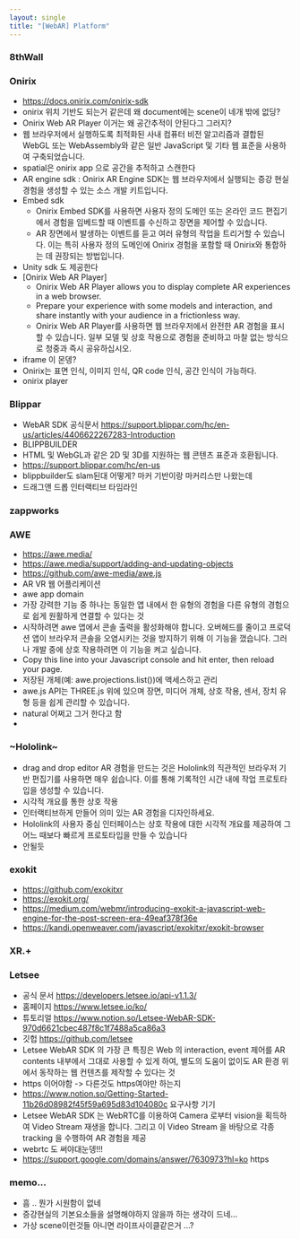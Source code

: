 ```yaml
---
layout: single
title: "[WebAR] Platform"
---
```

### 8thWall

### Onirix
- https://docs.onirix.com/onirix-sdk
- onirix 위치 기반도 되는거 같은데 왜 document에는 scene이 네개 밖에 없딩?
- Onirix Web AR Player 이거는 왜 공간추적이 안된다그 그러지? 
- 웹 브라우저에서 실행하도록 최적화된 사내 컴퓨터 비전 알고리즘과 결합된 WebGL 또는 WebAssembly와 같은 일반 JavaScript 및 기타 웹 표준을 사용하여 구축되었습니다.
- spatial은 onirix app 으로 공간을 추적하고 스캔한다 
- AR engine sdk : Onirix AR Engine SDK는 웹 브라우저에서 실행되는 증강 현실 경험을 생성할 수 있는 소스 개발 키트입니다.
- Embed sdk  
  * Onirix Embed SDK를 사용하면 사용자 정의 도메인 또는 온라인 코드 편집기에서 경험을 임베드할 때 이벤트를 수신하고 장면을 제어할 수 있습니다.  
  * AR 장면에서 발생하는 이벤트를 듣고 여러 유형의 작업을 트리거할 수 있습니다. 이는 특히 사용자 정의 도메인에 Onirix 경험을 포함할 때 Onirix와 통합하는 데 권장되는 방법입니다.   
- Unity sdk 도 제공한다
- [Onirix Web AR Player]
   * Onirix Web AR Player allows you to display complete AR experiences in a web browser.  
   * Prepare your experience with some models and interaction, and share instantly with your audience in a frictionless way.  
   * Onirix Web AR Player를 사용하면 웹 브라우저에서 완전한 AR 경험을 표시할 수 있습니다. 일부 모델 및 상호 작용으로 경험을 준비하고 마찰 없는 방식으로 청중과 즉시 공유하십시오.
- iframe 이 몬뎅?
-  Onirix는 표면 인식, 이미지 인식, QR code 인식, 공간 인식이 가능하다. 
-  onirix player

### Blippar
- WebAR SDK 공식문서 https://support.blippar.com/hc/en-us/articles/4406622267283-Introduction
- BLIPPBUILDER
- HTML 및 WebGL과 같은 2D 및 3D를 지원하는 웹 콘텐츠 표준과 호환됩니다.
- https://support.blippar.com/hc/en-us
- blippbuilder도 slam된대 어떻게? 마커 기반이랑 마커리스만 나왔는데 
- 드래그앤 드롭 인터랙티브 타임라인
### zappworks

### AWE
- https://awe.media/
- https://awe.media/support/adding-and-updating-objects
- https://github.com/awe-media/awe.js
- AR VR 웹 어플리케이션 
- awe app domain
- 가장 강력한 기능 중 하나는 동일한 앱 내에서 한 유형의 경험을 다른 유형의 경험으로 쉽게 원활하게 연결할 수 있다는 것
- 시작하려면 awe 앱에서 콘솔 출력을 활성화해야 합니다. 오버헤드를 줄이고 프로덕션 앱이 브라우저 콘솔을 오염시키는 것을 방지하기 위해 이 기능을 껐습니다. 그러나 개발 중에 상호 작용하려면 이 기능을 켜고 싶습니다.
- Copy this line into your Javascript console and hit enter, then reload your page.
- 저장된 개체(예: awe.projections.list())에 액세스하고 관리
- awe.js API는 THREE.js 위에 있으며 장면, 미디어 개체, 상호 작용, 센서, 장치 유형 등을 쉽게 관리할 수 있습니다.
- natural 어쩌고 그거 한다고 함
- 
### ~Hololink~
- drag and drop editor AR 경험을 만드는 것은 Hololink의 직관적인 브라우저 기반 편집기를 사용하면 매우 쉽습니다. 이를 통해 기록적인 시간 내에 작업 프로토타입을 생성할 수 있습니다.
- 시각적 개요를 통한 상호 작용
- 인터랙티브하게 만들어 의미 있는 AR 경험을 디자인하세요. 
- Hololink의 사용자 중심 인터페이스는 상호 작용에 대한 시각적 개요를 제공하여 그 어느 때보다 빠르게 프로토타입을 만들 수 있습니다
- 안될듯

### exokit
- https://github.com/exokitxr
- https://exokit.org/
- https://medium.com/webmr/introducing-exokit-a-javascript-web-engine-for-the-post-screen-era-49eaf378f36e
- https://kandi.openweaver.com/javascript/exokitxr/exokit-browser

### XR.+

### Letsee
- 공식 문서 https://developers.letsee.io/api-v1.1.3/
- 홈페이지 https://www.letsee.io/ko/
- 튜토리얼 https://www.notion.so/Letsee-WebAR-SDK-970d6621cbec487f8c1f7488a5ca86a3
- 깃헙 https://github.com/letsee
- Letsee WebAR SDK 의 가장 큰 특징은 Web 의 interaction, event 제어를 AR contents 내부에서 그대로 사용할 수 있게 하여, 별도의 도움이 없이도 AR 환경 위에서 동작하는 웹 컨텐츠를 제작할 수 있다는 것 
- https 이어야함 -> 다른것도 https여야만 하는지 
- https://www.notion.so/Getting-Started-11b26d08982f45f59a695d83d104080c 요구사항 기기
- Letsee WebAR SDK 는 WebRTC를 이용하여 Camera 로부터 vision을 획득하여 Video Stream 재생을 합니다. 그리고 이 Video Stream 을 바탕으로 각종 tracking 을 수행하여 AR 경험을 제공
- webrtc 도 써야대눈뎅!!!
- https://support.google.com/domains/answer/7630973?hl=ko https 

### memo... 
- 흠 .. 뭔가 시원함이 없네
- 증강현실의 기본요소들을 설명해야하지 않을까 하는 생각이 드네... 
- 가상 scene이런것들 아니면 라이프사이클같은거 ...?  
